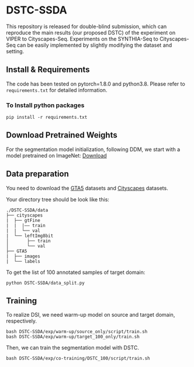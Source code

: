 # DSTC-SSDA
This repository is released for double-blind submission, which can reproduce the main results (our proposed DSTC) of the experiment on VIPER to Cityscapes-Seq.  Experiments on the SYNTHIA-Seq to Cityscapes-Seq can be easily implemented by slightly modifying the dataset and setting.

## Install & Requirements

The code has been tested on pytorch=1.8.0 and python3.8. Please refer to ``requirements.txt`` for detailed information.

### To Install python packages

```
pip install -r requirements.txt
```

## Download Pretrained Weights
For the segmentation model initialization, following DDM, we start with a model pretrained on ImageNet: [Download](http://vllab.ucmerced.edu/ytsai/CVPR18/DeepLab_resnet_pretrained_init-f81d91e8.pth)


## Data preparation
You need to download the [GTA5](https://download.visinf.tu-darmstadt.de/data/from_games/) datasets and [Cityscapes](https://www.cityscapes-dataset.com/) datasets.

Your directory tree should be look like this:
```
./DSTC-SSDA/data
├── cityscapes
|  ├── gtFine
|  |  |—— train
|  |  └── val
|  └── leftImg8bit
│       ├── train
│       └── val
├── GTA5
|  ├── images
|  └── labels 
```

To get the list of 100 annotated samples of target domain:

```
python DSTC-SSDA/data_split.py
```

## Training 
To realize DSI, we need warm-up model on source and target domain, respectively.

```
bash DSTC-SSDA/exp/warm-up/source_only/script/train.sh
bash DSTC-SSDA/exp/warm-up/target_100_only/train.sh
```

Then, we can train the segmentation model with DSTC.
```
bash DSTC-SSDA/exp/co-training/DSTC_100/script/train.sh
```
